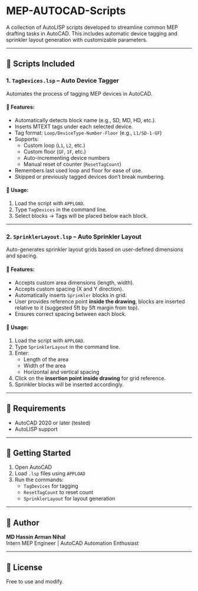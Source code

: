 
# MEP-AUTOCAD-Scripts

A collection of AutoLISP scripts developed to streamline common MEP drafting tasks in AutoCAD. This includes automatic device tagging and sprinkler layout generation with customizable parameters.

---

## 📁 Scripts Included

### 1. `TagDevices.lsp` – Auto Device Tagger
Automates the process of tagging MEP devices in AutoCAD.

#### 🔧 Features:
- Automatically detects block name (e.g., SD, MD, HD, etc.).
- Inserts MTEXT tags under each selected device.
- Tag format: `Loop/DeviceType-Number-Floor` (e.g., `L1/SD-1-GF`)
- Supports:
  - Custom loop (`L1`, `L2`, etc.)
  - Custom floor (`GF`, `1F`, etc.)
  - Auto-incrementing device numbers
  - Manual reset of counter (`ResetTagCount`)
- Remembers last used loop and floor for ease of use.
- Skipped or previously tagged devices don’t break numbering.

#### 📌 Usage:
1. Load the script with `APPLOAD`.
2. Type `TagDevices` in the command line.
3. Select blocks → Tags will be placed below each block.

---

### 2. `SprinklerLayout.lsp` – Auto Sprinkler Layout
Auto-generates sprinkler layout grids based on user-defined dimensions and spacing.

#### 🔧 Features:
- Accepts custom area dimensions (length, width).
- Accepts custom spacing (X and Y direction).
- Automatically inserts `Sprinkler` blocks in grid.
- User provides reference point **inside the drawing**, blocks are inserted relative to it (suggested 5ft by 5ft margin from top).
- Ensures correct spacing between each block.

#### 📌 Usage:
1. Load the script with `APPLOAD`.
2. Type `SprinklerLayout` in the command line.
3. Enter:
   - Length of the area
   - Width of the area
   - Horizontal and vertical spacing
4. Click on the **insertion point inside drawing** for grid reference.
5. Sprinkler blocks will be inserted accordingly.

---

## 📘 Requirements

- AutoCAD 2020 or later (tested)
- AutoLISP support

---

## 🚀 Getting Started

1. Open AutoCAD
2. Load `.lsp` files using `APPLOAD`
3. Run the commands:
   - `TagDevices` for tagging
   - `ResetTagCount` to reset count
   - `SprinklerLayout` for layout generation

---

## 🧠 Author

**MD Hassin Arman Nihal**  
Intern MEP Engineer | AutoCAD Automation Enthusiast

---

## 📝 License

Free to use and modify.
